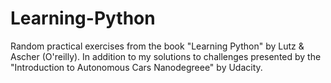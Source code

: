 # Learning-Python
Random practical exercises from the book "Learning Python" by Lutz & Ascher (O'reilly). In addition to my solutions to challenges presented by the "Introduction to Autonomous Cars Nanodegreee" by Udacity.
